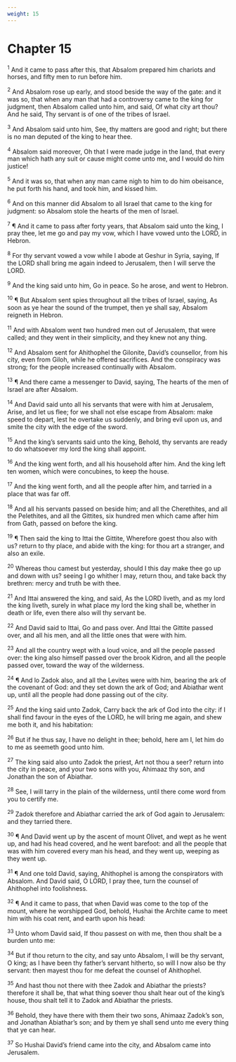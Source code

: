 ```yaml
---
weight: 15
---
```


# Chapter 15

<sup>1</sup> And it came to pass after this, that Absalom prepared him chariots and horses, and fifty men to run before him. 

<sup>2</sup> And Absalom rose up early, and stood beside the way of the gate: and it was so, that when any man that had a controversy came to the king for judgment, then Absalom called unto him, and said, Of what city art thou? And he said, Thy servant is of one of the tribes of Israel. 

<sup>3</sup> And Absalom said unto him, See, thy matters are good and right; but there is no man deputed of the king to hear thee. 

<sup>4</sup> Absalom said moreover, Oh that I were made judge in the land, that every man which hath any suit or cause might come unto me, and I would do him justice! 

<sup>5</sup> And it was so, that when any man came nigh to him to do him obeisance, he put forth his hand, and took him, and kissed him. 

<sup>6</sup> And on this manner did Absalom to all Israel that came to the king for judgment: so Absalom stole the hearts of the men of Israel. 

<sup>7</sup> ¶ And it came to pass after forty years, that Absalom said unto the king, I pray thee, let me go and pay my vow, which I have vowed unto the LORD, in Hebron. 

<sup>8</sup> For thy servant vowed a vow while I abode at Geshur in Syria, saying, If the LORD shall bring me again indeed to Jerusalem, then I will serve the LORD. 

<sup>9</sup> And the king said unto him, Go in peace. So he arose, and went to Hebron. 

<sup>10</sup> ¶ But Absalom sent spies throughout all the tribes of Israel, saying, As soon as ye hear the sound of the trumpet, then ye shall say, Absalom reigneth in Hebron. 

<sup>11</sup> And with Absalom went two hundred men out of Jerusalem, that were called; and they went in their simplicity, and they knew not any thing. 

<sup>12</sup> And Absalom sent for Ahithophel the Gilonite, David’s counsellor, from his city, even from Giloh, while he offered sacrifices. And the conspiracy was strong; for the people increased continually with Absalom. 

<sup>13</sup> ¶ And there came a messenger to David, saying, The hearts of the men of Israel are after Absalom. 

<sup>14</sup> And David said unto all his servants that were with him at Jerusalem, Arise, and let us flee; for we shall not else escape from Absalom: make speed to depart, lest he overtake us suddenly, and bring evil upon us, and smite the city with the edge of the sword. 

<sup>15</sup> And the king’s servants said unto the king, Behold, thy servants are ready to do whatsoever my lord the king shall appoint. 

<sup>16</sup> And the king went forth, and all his household after him. And the king left ten women, which were concubines, to keep the house. 

<sup>17</sup> And the king went forth, and all the people after him, and tarried in a place that was far off. 

<sup>18</sup> And all his servants passed on beside him; and all the Cherethites, and all the Pelethites, and all the Gittites, six hundred men which came after him from Gath, passed on before the king. 

<sup>19</sup> ¶ Then said the king to Ittai the Gittite, Wherefore goest thou also with us? return to thy place, and abide with the king: for thou art a stranger, and also an exile. 

<sup>20</sup> Whereas thou camest but yesterday, should I this day make thee go up and down with us? seeing I go whither I may, return thou, and take back thy brethren: mercy and truth be with thee. 

<sup>21</sup> And Ittai answered the king, and said, As the LORD liveth, and as my lord the king liveth, surely in what place my lord the king shall be, whether in death or life, even there also will thy servant be. 

<sup>22</sup> And David said to Ittai, Go and pass over. And Ittai the Gittite passed over, and all his men, and all the little ones that were with him. 

<sup>23</sup> And all the country wept with a loud voice, and all the people passed over: the king also himself passed over the brook Kidron, and all the people passed over, toward the way of the wilderness. 

<sup>24</sup> ¶ And lo Zadok also, and all the Levites were with him, bearing the ark of the covenant of God: and they set down the ark of God; and Abiathar went up, until all the people had done passing out of the city. 

<sup>25</sup> And the king said unto Zadok, Carry back the ark of God into the city: if I shall find favour in the eyes of the LORD, he will bring me again, and shew me both it, and his habitation: 

<sup>26</sup> But if he thus say, I have no delight in thee; behold, here am I, let him do to me as seemeth good unto him. 

<sup>27</sup> The king said also unto Zadok the priest, Art not thou a seer? return into the city in peace, and your two sons with you, Ahimaaz thy son, and Jonathan the son of Abiathar. 

<sup>28</sup> See, I will tarry in the plain of the wilderness, until there come word from you to certify me. 

<sup>29</sup> Zadok therefore and Abiathar carried the ark of God again to Jerusalem: and they tarried there. 

<sup>30</sup> ¶ And David went up by the ascent of mount Olivet, and wept as he went up, and had his head covered, and he went barefoot: and all the people that was with him covered every man his head, and they went up, weeping as they went up. 

<sup>31</sup> ¶ And one told David, saying, Ahithophel is among the conspirators with Absalom. And David said, O LORD, I pray thee, turn the counsel of Ahithophel into foolishness. 

<sup>32</sup> ¶ And it came to pass, that when David was come to the top of the mount, where he worshipped God, behold, Hushai the Archite came to meet him with his coat rent, and earth upon his head: 

<sup>33</sup> Unto whom David said, If thou passest on with me, then thou shalt be a burden unto me: 

<sup>34</sup> But if thou return to the city, and say unto Absalom, I will be thy servant, O king; as I have been thy father’s servant hitherto, so will I now also be thy servant: then mayest thou for me defeat the counsel of Ahithophel. 

<sup>35</sup> And hast thou not there with thee Zadok and Abiathar the priests? therefore it shall be, that what thing soever thou shalt hear out of the king’s house, thou shalt tell it to Zadok and Abiathar the priests. 

<sup>36</sup> Behold, they have there with them their two sons, Ahimaaz Zadok’s son, and Jonathan Abiathar’s son; and by them ye shall send unto me every thing that ye can hear. 

<sup>37</sup> So Hushai David’s friend came into the city, and Absalom came into Jerusalem. 


